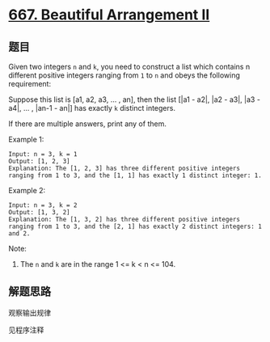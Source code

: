 # [667. Beautiful Arrangement II](https://leetcode.com/problems/beautiful-arrangement-ii/)

## 题目
Given two integers `n` and `k`, you need to construct a list which contains n different positive integers ranging from `1` to `n` and obeys the following requirement: 

Suppose this list is [a1, a2, a3, ... , an], then the list [|a1 - a2|, |a2 - a3|, |a3 - a4|, ... , |an-1 - an|] has exactly `k` distinct integers.

If there are multiple answers, print any of them.

Example 1:
```
Input: n = 3, k = 1
Output: [1, 2, 3]
Explanation: The [1, 2, 3] has three different positive integers ranging from 1 to 3, and the [1, 1] has exactly 1 distinct integer: 1.
```

Example 2:
```
Input: n = 3, k = 2
Output: [1, 3, 2]
Explanation: The [1, 3, 2] has three different positive integers ranging from 1 to 3, and the [2, 1] has exactly 2 distinct integers: 1 and 2.
```

Note:
1. The `n` and `k` are in the range 1 <= k < n <= 104.

## 解题思路

观察输出规律

见程序注释

